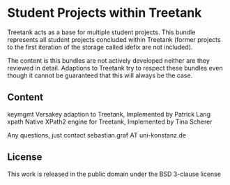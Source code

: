 Student Projects within Treetank
=============

Treetank acts as a base for multiple student projects. This bundle represents all student projects concluded within Treetank (former projects to the first iteration of the storage called idefix are not included).

The content is this bundles are not actively developed neither are they reviewed in detail. Adaptions to Treetank try to respect these bundles even though it cannot be guaranteed that this will always be the case.

Content
-------

keymgmt			Versakey adaption to Treetank, Implemented by Patrick Lang
xpath			Native XPath2 engine for Treetank, Implemented by Tina Scherer

Any questions, just contact sebastian.graf AT uni-konstanz.de

License
-------

This work is released in the public domain under the BSD 3-clause license


